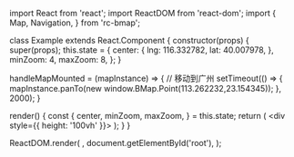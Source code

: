 import React from 'react';
import ReactDOM from 'react-dom';
import {
  Map,
  Navigation,
} from 'rc-bmap';

class Example extends React.Component {
  constructor(props) {
    super(props);
    this.state = {
      center: {
        lng: 116.332782,
        lat: 40.007978,
      },
      minZoom: 4,
      maxZoom: 8,
    };
  }
  
  handleMapMounted = (mapInstance) => {
    // 移动到广州
		setTimeout(() => {
    	mapInstance.panTo(new window.BMap.Point(113.262232,23.154345));
    }, 2000);
	}

  render() {
    const {
      center, minZoom, maxZoom,
    } = this.state;
    return (
      <div style={{ height: '100vh' }}>
        <Map
          ak="dbLUj1nQTvDvKXkov5fhnH5HIE88RUEO"
          center={center}
          minZoom={minZoom}
          maxZoom={maxZoom}
          mapMounted={this.handleMapMounted}
        >
          <Navigation />
        </Map>
      </div>
    );
  }
}

ReactDOM.render(
  <Example />,
  document.getElementById('root'),
);